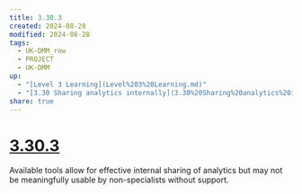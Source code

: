 ```yaml
---
title: 3.30.3
created: 2024-08-28
modified: 2024-08-28
tags:
  - UK-DMM_row
  - PROJECT
  - UK-DMM
up:
  - "[Level 3 Learning](Level%203%20Learning.md)"
  - "[3.30 Sharing analytics internally](3.30%20Sharing%20analytics%20internally.md)"
share: true
---
```

# [3.30.3](3.30.3.md)

Available tools allow for effective internal sharing of analytics but may not be meaningfully usable by non-specialists without support.

